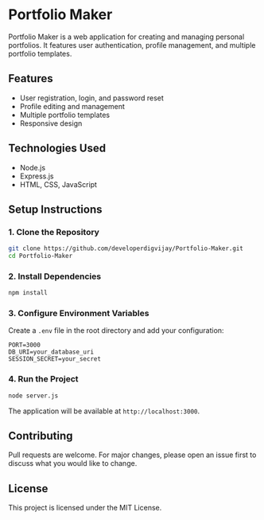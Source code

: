 # Portfolio Maker

Portfolio Maker is a web application for creating and managing personal portfolios. It features user authentication, profile management, and multiple portfolio templates.

## Features

- User registration, login, and password reset
- Profile editing and management
- Multiple portfolio templates
- Responsive design

## Technologies Used

- Node.js
- Express.js
- HTML, CSS, JavaScript

## Setup Instructions

### 1. Clone the Repository

```sh
git clone https://github.com/developerdigvijay/Portfolio-Maker.git
cd Portfolio-Maker
```

### 2. Install Dependencies

```sh
npm install
```

### 3. Configure Environment Variables

Create a `.env` file in the root directory and add your configuration:

```
PORT=3000
DB_URI=your_database_uri
SESSION_SECRET=your_secret
```

### 4. Run the Project

```sh
node server.js
```

The application will be available at `http://localhost:3000`.

## Contributing

Pull requests are welcome. For major changes, please open an issue first to discuss what you would like to change.

## License

This project is licensed under the MIT License.
